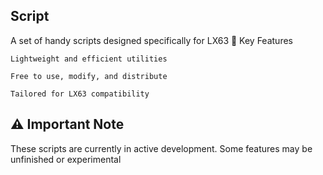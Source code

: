 ## Script

A set of handy scripts designed specifically for LX63
📌 Key Features

    Lightweight and efficient utilities

    Free to use, modify, and distribute

    Tailored for LX63 compatibility

## ⚠️ Important Note

These scripts are currently in active development. Some features may be unfinished or experimental
